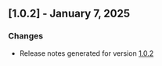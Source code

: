 ## [1.0.2] - January 7, 2025

### Changes
- Release notes generated for version [1.0.2](.release-notes/1.0.2/release.md)

